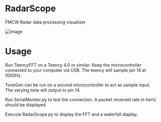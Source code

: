 # RadarScope
FMCW Radar data processing visualizer 


![image](https://user-images.githubusercontent.com/11905989/110249136-9cca3a00-7f42-11eb-9369-ca19e8c13fa8.png)

# Usage

Run TeencyFFT on a Teency 4.0 or similar. Keep the microcontroller connected to your computer via USB. The teency will sample pin 14 at 1000Hz.

ToneGen can be run on a second microcontroller to act as sample input. The varying tone will output to pin 14.

Run SerialMonitor.py to test the connection. A packet recieved rate in hertz should be displayed.

Execute RadarScope.py to display the FFT and a waterfall diaplay.



